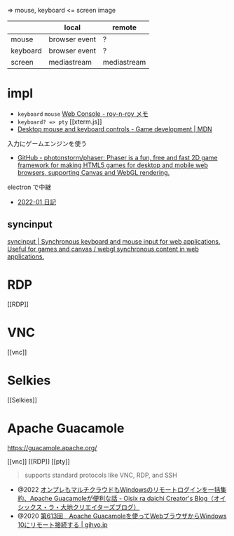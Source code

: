 => mouse, keyboard
<= screen image

| |local|remote|
|-|-|-|
|mouse|browser event| ? |
|keyboard|browser event| ? |
|screen|mediastream|mediastream|

# impl
- `keyboard` `mouse` [Web Console - roy-n-roy メモ](https://roy-n-roy.nyan-co.page/Raspberry%20Pi/WebConsole/)
- `keyboard? => pty` [[xterm.js]]
- [Desktop mouse and keyboard controls - Game development | MDN](https://developer.mozilla.org/en-US/docs/Games/Techniques/Control_mechanisms/Desktop_with_mouse_and_keyboard)

入力にゲームエンジンを使う
- [GitHub - photonstorm/phaser: Phaser is a fun, free and fast 2D game framework for making HTML5 games for desktop and mobile web browsers, supporting Canvas and WebGL rendering.](https://github.com/photonstorm/phaser)

electron で中継
- [2022-01 日記](https://www.binzume.net/diary/2022-01)

## syncinput
[syncinput | Synchronous keyboard and mouse input for web applications. Useful for games and canvas / webgl synchronous content in web applications.](https://tentone.github.io/syncinput/)

# RDP
[[RDP]]

# VNC
[[vnc]]

# Selkies
[[Selkies]]

# Apache Guacamole
https://guacamole.apache.org/

[[vnc]] [[RDP]] [[pty]]
> supports standard protocols like VNC, RDP, and SSH

- @2022 [オンプレもマルチクラウドもWindowsのリモートログインを一括集約、Apache Guacamoleが便利な話 - Oisix ra daichi Creator's Blog（オイシックス・ラ・大地クリエイターズブログ）](https://creators.oisixradaichi.co.jp/entry/2022/04/28/133505)
- @2020 [第613回　Apache Guacamoleを使ってWebブラウザからWindows 10にリモート接続する | gihyo.jp](https://gihyo.jp/admin/serial/01/ubuntu-recipe/0613)
